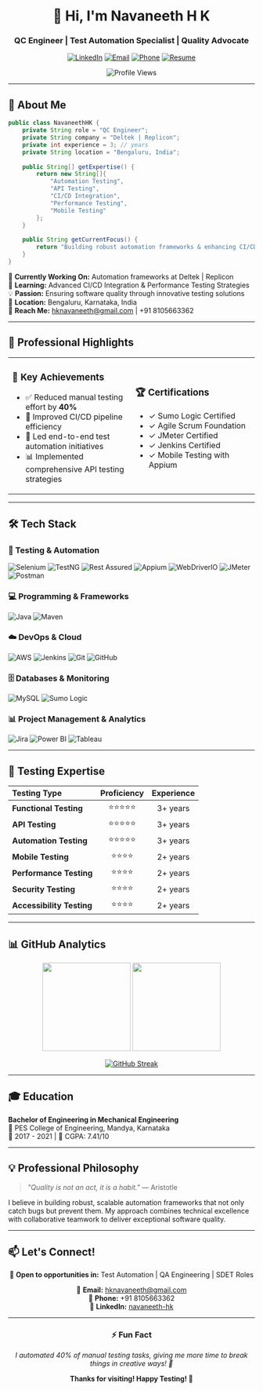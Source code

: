 <div align="center">
  
# 👋 Hi, I'm Navaneeth H K

### QC Engineer | Test Automation Specialist | Quality Advocate

[![LinkedIn](https://img.shields.io/badge/LinkedIn-0077B5?style=for-the-badge&logo=linkedin&logoColor=white)](https://linkedin.com/in/navaneeth-hk)
[![Email](https://img.shields.io/badge/Email-D14836?style=for-the-badge&logo=gmail&logoColor=white)](mailto:hknavaneeth@gmail.com)
[![Phone](https://img.shields.io/badge/Phone-25D366?style=for-the-badge&logo=whatsapp&logoColor=white)](tel:+918105663362)
[![Resume](https://img.shields.io/badge/Resume-4285F4?style=for-the-badge&logo=google-drive&logoColor=white)](https://drive.google.com/file/d/1Z6YVDe_FPgN5f-Qmzb_e3OaqB-F4K_WI/view?usp=sharing)

![Profile Views](https://komarev.com/ghpvc/?username=navaneethhk20&label=Profile%20Views&color=0e75b6&style=flat-square)

</div>

---

## 🚀 About Me

```java
public class NavaneethHK {
    private String role = "QC Engineer";
    private String company = "Deltek | Replicon";
    private int experience = 3; // years
    private String location = "Bengaluru, India";
    
    public String[] getExpertise() {
        return new String[]{
            "Automation Testing",
            "API Testing",
            "CI/CD Integration",
            "Performance Testing",
            "Mobile Testing"
        };
    }
    
    public String getCurrentFocus() {
        return "Building robust automation frameworks & enhancing CI/CD pipelines";
    }
}
```

🔭 **Currently Working On:** Automation frameworks at Deltek | Replicon  
🌱 **Learning:** Advanced CI/CD Integration & Performance Testing Strategies  
💡 **Passion:** Ensuring software quality through innovative testing solutions  
📍 **Location:** Bengaluru, Karnataka, India  
📧 **Reach Me:** hknavaneeth@gmail.com | +91 8105663362

---

## 💼 Professional Highlights

<table>
<tr>
<td width="50%">

### 🎯 Key Achievements
- ✅ Reduced manual testing effort by **40%**
- 🚀 Improved CI/CD pipeline efficiency
- 🔄 Led end-to-end test automation initiatives
- 📊 Implemented comprehensive API testing strategies

</td>
<td width="50%">

### 🏆 Certifications
- ✓ Sumo Logic Certified
- ✓ Agile Scrum Foundation
- ✓ JMeter Certified
- ✓ Jenkins Certified
- ✓ Mobile Testing with Appium

</td>
</tr>
</table>

---

## 🛠️ Tech Stack

### 🧪 Testing & Automation
![Selenium](https://img.shields.io/badge/Selenium-43B02A?style=for-the-badge&logo=selenium&logoColor=white)
![TestNG](https://img.shields.io/badge/TestNG-DC422E?style=for-the-badge&logo=testng&logoColor=white)
![Rest Assured](https://img.shields.io/badge/Rest_Assured-5BA745?style=for-the-badge&logo=rest-assured&logoColor=white)
![Appium](https://img.shields.io/badge/Appium-662D91?style=for-the-badge&logo=appium&logoColor=white)
![WebDriverIO](https://img.shields.io/badge/WebDriverIO-EA5906?style=for-the-badge&logo=webdriverio&logoColor=white)
![JMeter](https://img.shields.io/badge/JMeter-D22128?style=for-the-badge&logo=apache-jmeter&logoColor=white)
![Postman](https://img.shields.io/badge/Postman-FF6C37?style=for-the-badge&logo=postman&logoColor=white)

### 💻 Programming & Frameworks
![Java](https://img.shields.io/badge/Java-ED8B00?style=for-the-badge&logo=openjdk&logoColor=white)
![Maven](https://img.shields.io/badge/Maven-C71A36?style=for-the-badge&logo=apache-maven&logoColor=white)

### ☁️ DevOps & Cloud
![AWS](https://img.shields.io/badge/AWS-232F3E?style=for-the-badge&logo=amazon-aws&logoColor=white)
![Jenkins](https://img.shields.io/badge/Jenkins-D24939?style=for-the-badge&logo=jenkins&logoColor=white)
![Git](https://img.shields.io/badge/Git-F05032?style=for-the-badge&logo=git&logoColor=white)
![GitHub](https://img.shields.io/badge/GitHub-181717?style=for-the-badge&logo=github&logoColor=white)

### 🗄️ Databases & Monitoring
![MySQL](https://img.shields.io/badge/MySQL-4479A1?style=for-the-badge&logo=mysql&logoColor=white)
![Sumo Logic](https://img.shields.io/badge/Sumo_Logic-000080?style=for-the-badge&logo=sumologic&logoColor=white)

### 📊 Project Management & Analytics
![Jira](https://img.shields.io/badge/Jira-0052CC?style=for-the-badge&logo=jira&logoColor=white)
![Power BI](https://img.shields.io/badge/Power_BI-F2C811?style=for-the-badge&logo=powerbi&logoColor=black)
![Tableau](https://img.shields.io/badge/Tableau-E97627?style=for-the-badge&logo=tableau&logoColor=white)

---

## 🧪 Testing Expertise

<div align="center">

| Testing Type | Proficiency | Experience |
|:-------------|:-----------:|:----------:|
| **Functional Testing** | ⭐⭐⭐⭐⭐ | 3+ years |
| **API Testing** | ⭐⭐⭐⭐⭐ | 3+ years |
| **Automation Testing** | ⭐⭐⭐⭐⭐ | 3+ years |
| **Mobile Testing** | ⭐⭐⭐⭐ | 2+ years |
| **Performance Testing** | ⭐⭐⭐⭐ | 2+ years |
| **Security Testing** | ⭐⭐⭐⭐ | 2+ years |
| **Accessibility Testing** | ⭐⭐⭐⭐ | 2+ years |

</div>

---

## 📊 GitHub Analytics

<div align="center">
  
<img height="180em" src="https://github-readme-stats.vercel.app/api?username=navaneethhk20&show_icons=true&theme=tokyonight&include_all_commits=true&count_private=true"/>
<img height="180em" src="https://github-readme-stats.vercel.app/api/top-langs/?username=navaneethhk20&layout=compact&langs_count=8&theme=tokyonight"/>

</div>

<div align="center">
  
[![GitHub Streak](https://github-readme-streak-stats.herokuapp.com/?user=navaneethhk20&theme=tokyonight)](https://git.io/streak-stats)

</div>

---

## 🎓 Education

**Bachelor of Engineering in Mechanical Engineering**  
📍 PES College of Engineering, Mandya, Karnataka  
📅 2017 - 2021 | 🎯 CGPA: 7.41/10

---

## 💡 Professional Philosophy

> *"Quality is not an act, it is a habit."* — Aristotle

I believe in building robust, scalable automation frameworks that not only catch bugs but prevent them. My approach combines technical excellence with collaborative teamwork to deliver exceptional software quality.

---

## 📫 Let's Connect!

<div align="center">

💼 **Open to opportunities in:** Test Automation | QA Engineering | SDET Roles

📧 **Email:** hknavaneeth@gmail.com  
📱 **Phone:** +91 8105663362  
🔗 **LinkedIn:** [navaneeth-hk](https://linkedin.com/in/navaneeth-hk)

</div>

---

<div align="center">
  
### ⚡ Fun Fact
*I automated 40% of manual testing tasks, giving me more time to break things in creative ways! 🐛*

**Thanks for visiting! Happy Testing! 🚀**

</div>

